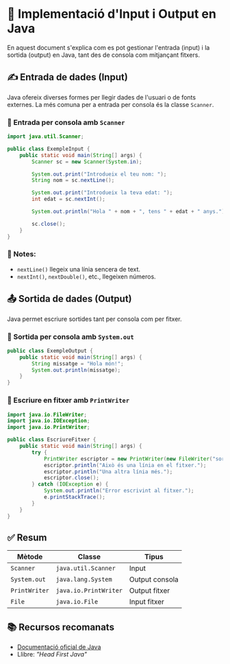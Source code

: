 

# 📘 Implementació d'Input i Output en Java

En aquest document s'explica com es pot gestionar l'entrada (input) i la sortida (output) en Java, tant des de consola com mitjançant fitxers.

## ✍️ Entrada de dades (Input)

Java ofereix diverses formes per llegir dades de l'usuari o de fonts externes. La més comuna per a entrada per consola és la classe `Scanner`.

### 🔹 Entrada per consola amb `Scanner`

```java
import java.util.Scanner;

public class ExempleInput {
    public static void main(String[] args) {
        Scanner sc = new Scanner(System.in);

        System.out.print("Introdueix el teu nom: ");
        String nom = sc.nextLine();

        System.out.print("Introdueix la teva edat: ");
        int edat = sc.nextInt();

        System.out.println("Hola " + nom + ", tens " + edat + " anys.");

        sc.close();
    }
}
```

### 📌 Notes:
- `nextLine()` llegeix una línia sencera de text.
- `nextInt()`, `nextDouble()`, etc., llegeixen números.


## 📤 Sortida de dades (Output)

Java permet escriure sortides tant per consola com per fitxer.

### 🔹 Sortida per consola amb `System.out`

```java
public class ExempleOutput {
    public static void main(String[] args) {
        String missatge = "Hola món!";
        System.out.println(missatge);
    }
}
```

### 🔹 Escriure en fitxer amb `PrintWriter`

```java
import java.io.FileWriter;
import java.io.IOException;
import java.io.PrintWriter;

public class EscriureFitxer {
    public static void main(String[] args) {
        try {
            PrintWriter escriptor = new PrintWriter(new FileWriter("sortida.txt"));
            escriptor.println("Això és una línia en el fitxer.");
            escriptor.println("Una altra línia més.");
            escriptor.close();
        } catch (IOException e) {
            System.out.println("Error escrivint al fitxer.");
            e.printStackTrace();
        }
    }
}
```

## ✅ Resum

| Mètode          | Classe                 | Tipus           |
|----------------|------------------------|------------------|
| `Scanner`       | `java.util.Scanner`    | Input            |
| `System.out`    | `java.lang.System`     | Output consola   |
| `PrintWriter`   | `java.io.PrintWriter`  | Output fitxer    |
| `File`          | `java.io.File`         | Input fitxer     |

## 📚 Recursos recomanats
- [Documentació oficial de Java](https://docs.oracle.com/en/java/)
- Llibre: *"Head First Java"*